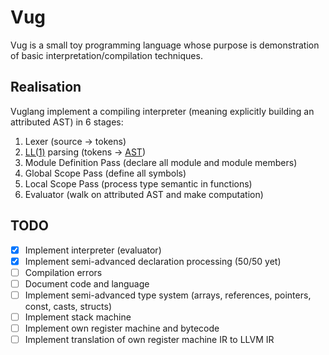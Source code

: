 # Vug

Vug is a small toy programming language whose purpose is demonstration of basic interpretation/compilation techniques.

## Realisation

Vuglang implement a compiling interpreter (meaning explicitly building an attributed AST) in 6 stages:

1) Lexer (source &rarr; tokens)
2) [LL(1)](https://en.wikipedia.org/wiki/LL_parser) parsing (tokens &rarr; [AST](https://en.wikipedia.org/wiki/AST))
3) Module Definition Pass (declare all module and module members)
4) Global Scope Pass (define all symbols)
5) Local Scope Pass (process type semantic in functions)
6) Evaluator (walk on attributed AST and make computation)

## TODO

- [x] Implement interpreter (evaluator)
- [x] Implement semi-advanced declaration processing (50/50 yet)
- [ ] Compilation errors
- [ ] Document code and language
- [ ] Implement semi-advanced type system (arrays, references, pointers, const, casts, structs)
- [ ] Implement stack machine
- [ ] Implement own register machine and bytecode
- [ ] Implement translation of own register machine IR to LLVM IR